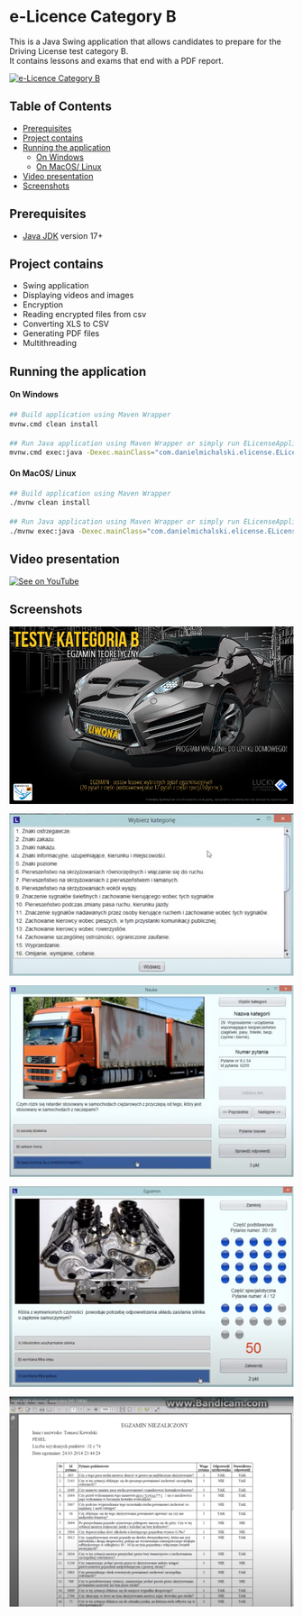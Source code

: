 # e-Licence Category B

This is a Java Swing application that allows candidates to prepare for the Driving License test category B. \
It contains lessons and exams that end with a PDF report.

[![e-Licence Category B](https://github.com/DanielMichalski/e-license-cat-b/blob/master/.github/gifs/application.gif)](https://www.youtube.com/watch?v=Mx8VI7CxQxY "e-Licence Category B")

## Table of Contents

* [Prerequisites](#prerequisites)
* [Project contains](#project-contains)
* [Running the application](#running-the-application)
    * [On Windows](#on-windows)
    * [On MacOS/ Linux](#on-macos-linux)
* [Video presentation](#video-presentation)
* [Screenshots](#screenshots)

## Prerequisites

- [Java JDK](https://www.oracle.com/pl/java/technologies/javase-downloads.html) version 17+
                        
## Project contains
- Swing application
- Displaying videos and images
- Encryption
- Reading encrypted files from csv
- Converting XLS to CSV
- Generating PDF files
- Multithreading

## Running the application

#### On Windows

```bash
## Build application using Maven Wrapper
mvnw.cmd clean install

## Run Java application using Maven Wrapper or simply run ELicenseApplication class
mvnw.cmd exec:java -Dexec.mainClass="com.danielmichalski.elicense.ELicenseApplication"
```

#### On MacOS/ Linux

```bash
## Build application using Maven Wrapper
./mvnw clean install

## Run Java application using Maven Wrapper or simply run ELicenseApplication class
./mvnw exec:java -Dexec.mainClass="com.danielmichalski.elicense.ELicenseApplication"
```
## Video presentation

[![See on YouTube](http://img.youtube.com/vi/Mx8VI7CxQxY/0.jpg)](https://www.youtube.com/watch?v=Mx8VI7CxQxY)

## Screenshots

![Screen 1](https://github.com/DanielMichalski/e-license-cat-b/blob/master/.github/images/1.jpeg "Screen 1")

![Screen 2](https://github.com/DanielMichalski/e-license-cat-b/blob/master/.github/images/2.jpeg "Screen 2")

![Screen 3](https://github.com/DanielMichalski/e-license-cat-b/blob/master/.github/images/3.jpeg "Screen 3")

![Screen 4](https://github.com/DanielMichalski/e-license-cat-b/blob/master/.github/images/4.jpeg "Screen 4")

![Screen 5](https://github.com/DanielMichalski/e-license-cat-b/blob/master/.github/images/5.jpeg "Screen 5")
